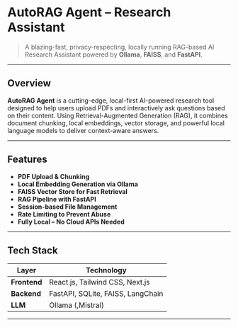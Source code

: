 # AutoRAG Agent – Research Assistant 

> A blazing-fast, privacy-respecting, locally running RAG-based AI Research Assistant powered by **Ollama**, **FAISS**, and **FastAPI**.

---

## Overview

**AutoRAG Agent** is a cutting-edge, local-first AI-powered research tool designed to help users upload PDFs and interactively ask questions based on their content. Using Retrieval-Augmented Generation (RAG), it combines document chunking, local embeddings, vector storage, and powerful local language models to deliver context-aware answers.

---

## Features

-  **PDF Upload & Chunking**
-  **Local Embedding Generation via Ollama**
-  **FAISS Vector Store for Fast Retrieval**
-  **RAG Pipeline with FastAPI**
-  **Session-based File Management**
-  **Rate Limiting to Prevent Abuse**
-  **Fully Local – No Cloud APIs Needed**

---

## Tech Stack

| Layer       | Technology                                |
|-------------|--------------------------------------------|
| **Frontend**| React.js, Tailwind CSS, Next.js            |
| **Backend** | FastAPI, SQLite, FAISS, LangChain          |
| **LLM**     | Ollama (,Mistral)                          |


---


